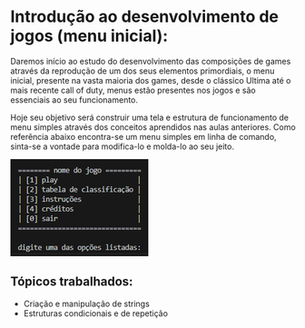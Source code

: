 # Introdução ao desenvolvimento de jogos (menu inicial):

Daremos início ao estudo do desenvolvimento das composições de games através da reprodução de um dos seus elementos primordiais, o menu inicial, presente na vasta maioria dos games, desde o clássico Ultima até o mais recente call of duty, menus estão presentes nos jogos e são essenciais ao seu funcionamento.

Hoje seu objetivo será construir uma tela e estrutura de funcionamento de menu simples através dos conceitos aprendidos nas aulas anteriores. Como referência abaixo encontra-se um menu simples em linha de comando, sinta-se a vontade para modifica-lo e molda-lo ao seu jeito.

![exemplo de menu inicial de jogo](menu_jogo.png)

## Tópicos trabalhados:
- Criação e manipulação de strings
- Estruturas condicionais e de repetição